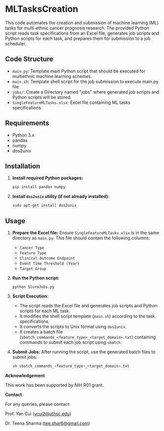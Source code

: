 # MLTasksCreation

This code automates the creation and submission of machine learning (ML) tasks for multi-ethnic cancer prognosis research. The provided Python script reads task specifications from an Excel file, generates job scripts and Python scripts for each task, and prepares them for submission to a job scheduler.

## Code Structure

- `main.py`: Template main Python script that should be executed for multiethnic machine learning schemes.
- `main.sh`: Template shell script for the job submission to execute main.py file
- `jobs/`: Create a Directory named "jobs" where generated job scripts and Python scripts will be stored.
- `SingleFeatureMLTasks.xlsx`: Excel file containing ML tasks specifications.

## Requirements

- Python 3.x
- pandas
- numpy
- dos2unix

## Installation

1. **Install required Python packages:**
    ```sh
    pip install pandas numpy
    ```

2. **Install `dos2unix` utility (if not already installed):**
    ```sh
    sudo apt-get install dos2unix
    ```

## Usage

1. **Prepare the Excel file:**
   Ensure `SingleFeatureMLTasks.xlsx` is in the same directory as `main.py`. This file should contain the following columns:
    - `Cancer Type`
    - `Feature Type`
    - `Clinical Outcome Endpoint`
    - `Event Time Threshold (Year)`
    - `Target Group`

2. **Run the Python script:**
    ```
    python SlurmJobs.py
    ```

3. **Script Execution:**
    - The script reads the Excel file and generates job scripts and Python scripts for each ML task.
    - It modifies the shell script template (`main.sh`) according to the task specifications.
    - It converts the scripts to Unix format using `dos2unix`.
    - It creates a batch file (`sbatch_commands_<feature_type>_<target_domain>.txt`) containing commands to submit each job script using `sbatch`.

4. **Submit Jobs:**
    After running the script, use the generated batch files to submit jobs:
    ```sh
    sh sbatch_commands_<feature_type>_<target_domain>.txt
    ```


**Acknowledgement**

This work has been supported by NIH R01 grant.

**Contact**

For any queries, please contact:

Prof. Yan Cui (ycui2@uthsc.edu)

Dr. Teena Sharma (tee.shar6@gmail.com)






